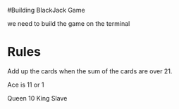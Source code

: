 #Building BlackJack Game

we need to build the game on the terminal

# Rules

Add up the cards when the sum of the cards are over 21.

Ace is 11 or 1

Queen 10
King 
Slave
